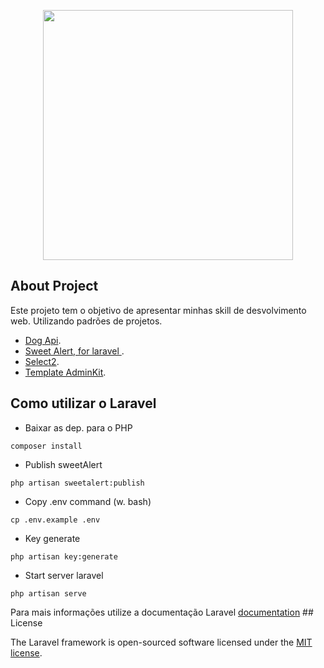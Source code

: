 <p align="center"><a href="https://laravel.com" target="_blank"><img src="https://raw.githubusercontent.com/laravel/art/master/logo-lockup/5%20SVG/2%20CMYK/1%20Full%20Color/laravel-logolockup-cmyk-red.svg" width="400"></a></p>

## About Project

Este projeto tem o objetivo de apresentar minhas skill de desvolvimento web. Utilizando padrões de projetos. 

- [Dog Api](https://dog.ceo/dog-api/).
- [Sweet Alert,  for laravel ](https://realrashid.github.io/sweet-alert/).
- [Select2](https://select2.org/).
- [Template AdminKit](https://adminkit.io/).

## Como utilizar o Laravel

- Baixar as dep. para o PHP
```
composer install
```
- Publish sweetAlert
```
php artisan sweetalert:publish
```
- Copy .env command (w. bash)

```
cp .env.example .env
```

- Key generate
```
php artisan key:generate
```

- Start server laravel
```
php artisan serve
```
Para mais informações utilize a documentação Laravel [documentation](https://laravel.com/docs) ## License

The Laravel framework is open-sourced software licensed under the [MIT license](https://opensource.org/licenses/MIT).
